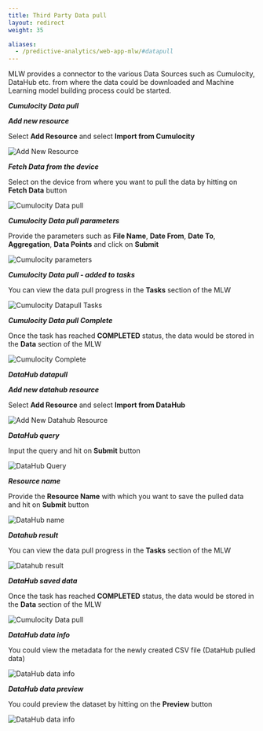 ```yaml
---
title: Third Party Data pull
layout: redirect
weight: 35

aliases:
  - /predictive-analytics/web-app-mlw/#datapull
---
```


MLW provides a connector to the various Data Sources such as Cumulocity, DataHub etc. from where the data could be downloaded and Machine Learning model building process could be started.

***Cumulocity Data pull***

***Add new resource***

Select **Add Resource** and select **Import from Cumulocity**

![Add New Resource](/images/zementis/mlw-app-resource-c8y.png)


***Fetch Data from the device***

Select on the device from where you want to pull the data by hitting on **Fetch Data** button

![Cumulocity Data pull](/images/zementis/mlw-app-datapull-c8y.png)


***Cumulocity Data pull parameters***

Provide the parameters such as **File Name**, **Date From**, **Date To**, **Aggregation**, **Data Points** and click on **Submit**

![Cumulocity parameters](/images/zementis/mlw-app-datapull-param.png)


***Cumulocity Data pull - added to tasks***

You can view the data pull progress in the **Tasks** section of the MLW

![Cumulocity Datapull Tasks](/images/zementis/mlw-app-datapull-tasks.png)


***Cumulocity Data pull Complete***

Once the task has reached **COMPLETED** status, the data would be stored in the **Data** section of the MLW

![Cumulocity Complete](/images/zementis/mlw-app-datapull-complete.png)


***DataHub datapull***


***Add new datahub resource***

Select **Add Resource** and select **Import from DataHub**

![Add New Datahub Resource](/images/zementis/mlw-app-resource-dh.png)


***DataHub query***

Input the query and hit on **Submit** button

![DataHub Query](/images/zementis/mlw-app-dh-query.png)


***Resource name***

Provide the **Resource Name** with which you want to save the pulled data and hit on **Submit** button

![DataHub name](/images/zementis/mlw-app-dh-name.png)


***Datahub result***

You can view the data pull progress in the **Tasks** section of the MLW

![Datahub result](/images/zementis/mlw-app-dh-result.png)


***DataHub saved data***

Once the task has reached **COMPLETED** status, the data would be stored in the **Data** section of the MLW

![Cumulocity Data pull](/images/zementis/mlw-app-dh-data.png)


***DataHub data info***

You could view the metadata for the newly created CSV file (DataHub pulled data)

![DataHub data info](/images/zementis/mlw-app-dh-datainfo.png)

***DataHub data preview***
 
You could preview the dataset by hitting on the **Preview** button

![DataHub data info](/images/zementis/mlw-app-dh-datapreview.png)